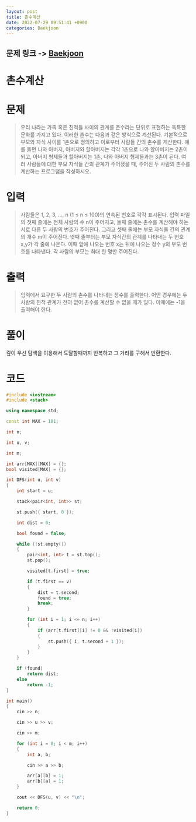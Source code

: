```yaml
---
layout: post
title: 촌수계산
date: 2022-07-29 09:51:41 +0900
categories: Baekjoon
---
```


## 문제 링크 -> [Baekjoon](https://www.acmicpc.net/problem/2644)
# 촌수계산

# 문제
> 우리 나라는 가족 혹은 친척들 사이의 관계를 촌수라는 단위로 표현하는 독특한 문화를 가지고 있다. 이러한 촌수는 다음과 같은 방식으로 계산된다. 기본적으로 부모와 자식 사이를 1촌으로 정의하고 이로부터 사람들 간의 촌수를 계산한다. 예를 들면 나와 아버지, 아버지와 할아버지는 각각 1촌으로 나와 할아버지는 2촌이 되고, 아버지 형제들과 할아버지는 1촌, 나와 아버지 형제들과는 3촌이 된다.
여러 사람들에 대한 부모 자식들 간의 관계가 주어졌을 때, 주어진 두 사람의 촌수를 계산하는 프로그램을 작성하시오.

# 입력
> 사람들은 1, 2, 3, …, n (1 ≤ n ≤ 100)의 연속된 번호로 각각 표시된다. 입력 파일의 첫째 줄에는 전체 사람의 수 n이 주어지고, 둘째 줄에는 촌수를 계산해야 하는 서로 다른 두 사람의 번호가 주어진다. 그리고 셋째 줄에는 부모 자식들 간의 관계의 개수 m이 주어진다. 넷째 줄부터는 부모 자식간의 관계를 나타내는 두 번호 x,y가 각 줄에 나온다. 이때 앞에 나오는 번호 x는 뒤에 나오는 정수 y의 부모 번호를 나타낸다.
각 사람의 부모는 최대 한 명만 주어진다.

# 출력
> 입력에서 요구한 두 사람의 촌수를 나타내는 정수를 출력한다. 어떤 경우에는 두 사람의 친척 관계가 전혀 없어 촌수를 계산할 수 없을 때가 있다. 이때에는 -1을 출력해야 한다.

# 풀이
깊이 우선 탐색을 이용해서 도달할때까지 반복하고 그 거리를 구해서 반환한다.

# 코드
```c++
#include <iostream>
#include <stack>

using namespace std;

const int MAX = 101;

int n;

int u, v;

int m;

int arr[MAX][MAX] = {};
bool visited[MAX] = {};

int DFS(int u, int v)
{
	int start = u;

	stack<pair<int, int>> st;

	st.push({ start, 0 });

	int dist = 0;

	bool found = false;

	while (!st.empty())
	{
		pair<int, int> t = st.top();
		st.pop();

		visited[t.first] = true;

		if (t.first == v)
		{
			dist = t.second;
			found = true;
			break;
		}

		for (int i = 1; i <= n; i++)
		{
			if (arr[t.first][i] != 0 && !visited[i])
			{
				st.push({ i, t.second + 1 });
			}
		}
	}

	if (found)
		return dist;
	else
		return -1;
}

int main()
{
	cin >> n;

	cin >> u >> v;

	cin >> m;

	for (int i = 0; i < m; i++)
	{
		int a, b;

		cin >> a >> b;

		arr[a][b] = 1;
		arr[b][a] = 1;
	}

	cout << DFS(u, v) << "\n";

	return 0;
}
```